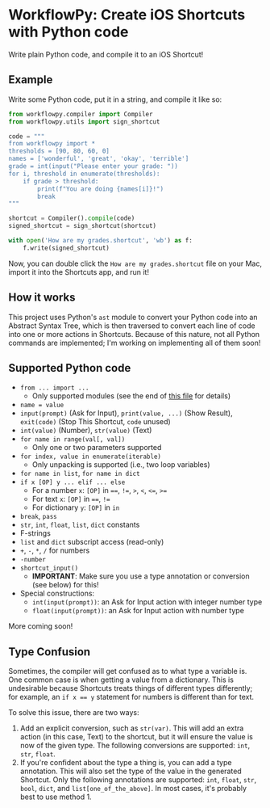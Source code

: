 # WorkflowPy: Create iOS Shortcuts with Python code

Write plain Python code, and compile it to an iOS Shortcut!

## Example

Write some Python code, put it in a string, and compile it like so:

```python
from workflowpy.compiler import Compiler
from workflowpy.utils import sign_shortcut

code = """
from workflowpy import *
thresholds = [90, 80, 60, 0]
names = ['wonderful', 'great', 'okay', 'terrible']
grade = int(input("Please enter your grade: "))
for i, threshold in enumerate(thresholds):
    if grade > threshold:
        print(f"You are doing {names[i]}!")
        break
"""

shortcut = Compiler().compile(code)
signed_shortcut = sign_shortcut(shortcut)

with open('How are my grades.shortcut', 'wb') as f:
    f.write(signed_shortcut)
```

Now, you can double click the `How are my grades.shortcut` file on your Mac, import it into the Shortcuts app, and run it!

## How it works

This project uses Python's `ast` module to convert your Python code into an Abstract Syntax Tree, which is then traversed to convert each line of code into one or more actions in Shortcuts. Because of this nature, not all Python commands are implemented; I'm working on implementing all of them soon!

## Supported Python code

- `from ... import ...`
  - Only supported modules (see the end of [this file](./workflowpy/modules/__init__.py) for details)
- `name = value`
- `input(prompt)` (Ask for Input), `print(value, ...)` (Show Result), `exit(code)` (Stop This Shortcut, `code` unused)
- `int(value)` (Number), `str(value)` (Text)
- `for name in range(val[, val])`
  - Only one or two parameters supported
- `for index, value in enumerate(iterable)`
  - Only unpacking is supported (i.e., two loop variables)
- `for name in list`, `for name in dict`
- `if x [OP] y ... elif ... else`
  - For a number `x`: `[OP]` in `==`, `!=`, `>`, `<`, `<=`, `>=`
  - For text `x`: `[OP]` in `==`, `!=`
  - For dictionary `y`: `[OP]` in `in`
- `break`, `pass`
- `str`, `int`, `float`, `list`, `dict` constants
- F-strings
- `list` and `dict` subscript access (read-only)
- `+`, `-`, `*`, `/` for numbers
- `-number`
- `shortcut_input()`
  - **IMPORTANT**: Make sure you use a type annotation or conversion (see below) for this!
- Special constructions:
  - `int(input(prompt))`: an Ask for Input action with integer number type
  - `float(input(prompt))`: an Ask for Input action with number type

More coming soon!

## Type Confusion

Sometimes, the compiler will get confused as to what type a variable is. One common case is when getting a value from a dictionary. This is undesirable because Shortcuts treats things of different types differently; for example, an `if x == y` statement for numbers is different than for text.

To solve this issue, there are two ways:

1. Add an explicit conversion, such as `str(var)`. This will add an extra action (in this case, Text) to the shortcut, but it will ensure the value is now of the given type. The following conversions are supported: `int`, `str`, `float`.
2. If you're confident about the type a thing is, you can add a type annotation. This will also set the type of the value in the generated Shortcut. Only the following annotations are supported: `int`, `float`, `str`, `bool`, `dict`, and `list[one_of_the_above]`. In most cases, it's probably best to use method 1.
